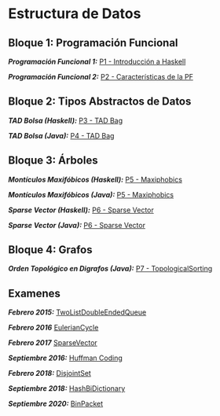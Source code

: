 # Estructura de Datos

## Bloque 1: Programación Funcional

***Programación Funcional 1:*** [P1 - Introducción a Haskell](https://github.com/Hidden-Process/DataStructures/blob/main/P1-PF1/EDPractica1.hs)

***Programación Funcional 2:*** [P2 - Características de la PF](https://github.com/Hidden-Process/DataStructures/blob/main/P2-PF2/EDPractica2.hs)

## Bloque 2: Tipos Abstractos de Datos

***TAD Bolsa (Haskell):*** [P3 - TAD Bag](https://github.com/Hidden-Process/DataStructures/tree/main/P3-Bag)

***TAD Bolsa (Java):*** [P4 - TAD Bag](https://github.com/Hidden-Process/DataStructures/tree/main/P4-Bag)

## Bloque 3: Árboles

***Montículos Maxifóbicos (Haskell):*** [P5 - Maxiphobics](https://github.com/Hidden-Process/DataStructures/tree/main/P5-Maxiphobic/Haskell)

***Montículos Maxifóbicos (Java):*** [P5 - Maxiphobics](https://github.com/Hidden-Process/DataStructures/tree/main/P5-Maxiphobic/Java)

***Sparse Vector (Haskell):*** [P6 - Sparse Vector](https://github.com/Hidden-Process/DataStructures/tree/main/P6-SparseVector/Haskell/DataStructures/Vector)

***Sparse Vector (Java):*** [P6 - Sparse Vector](https://github.com/Hidden-Process/DataStructures/tree/main/P6-SparseVector/Java/dataStructures/vector)

## Bloque 4: Grafos

***Orden Topológico en Digrafos (Java):*** [P7 - TopologicalSorting](https://github.com/Hidden-Process/DataStructures/tree/main/P7-TopologicalSorting)

## Examenes

***Febrero 2015:*** [TwoListDoubleEndedQueue](https://github.com/Hidden-Process/DataStructures/tree/main/Ejercicios/TwoListDoubleEndedQueue)

***Febrero 2016*** [EulerianCycle](https://github.com/Hidden-Process/DataStructures/tree/main/Ejercicios/EulerianCycle)

***Febrero 2017*** [SparseVector](https://github.com/Hidden-Process/DataStructures/tree/main/P6-SparseVector)

***Septiembre 2016:*** [Huffman Coding](https://github.com/Hidden-Process/DataStructures/tree/main/Ejercicios/HuffmanCoding)

***Febrero 2018:*** [DisjointSet](https://github.com/Hidden-Process/DataStructures/tree/main/Ejercicios/DisjointSet)

***Septiembre 2018:*** [HashBiDictionary](https://github.com/Hidden-Process/DataStructures/tree/main/Ejercicios/HashBiDictionary)

***Septiembre 2020:*** [BinPacket](https://github.com/Hidden-Process/DataStructures/tree/main/Ejercicios/BinPacket)


